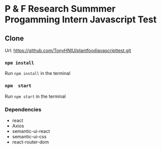 # P & F Research Summmer Progamming Intern Javascript Test

## Clone

Url: https://github.com/TonyHNIU/plantfoodjavascripttest.git

### `npm install`

Run `npm install` in the terminal

### `npm  start`

Run `npm start` in the terminal

### Dependencies
- react
- Axios
- semantic-ui-react
- semantic-ui-css
- react-router-dom

